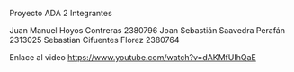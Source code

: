 Proyecto ADA 2
Integrantes

Juan Manuel Hoyos Contreras 2380796
Joan Sebastián Saavedra Perafán 2313025
Sebastian Cifuentes Florez 2380764

Enlace al video
https://www.youtube.com/watch?v=dAKMfUIhQaE